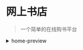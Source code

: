 # 网上书店
> 一个简单的在线购书平台
<details>
  <summary>home-preview</summary>
  ![屏幕截图 2024-02-25 155900](https://github.com/Qingzhenglu/book/assets/76689449/0e5b8327-5573-43ff-8b28-dd8f5ad00c53)
</details>
